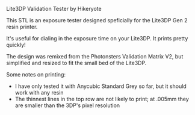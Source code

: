Lite3DP Validation Tester by Hikeryote

This STL is an exposure tester designed speficially for the Lite3DP Gen 2 resin printer.

It's useful for dialing in the exposure time on your Lite3DP. It prints pretty quickly!

The design was remixed from the Photonsters Validation Matrix V2, but 
simplified and resized to fit the small bed of the Lite3DP.

Some notes on printing:
- I have only tested it with Anycubic Standard Grey so far, but it should work with any resin
- The thinnest lines in the top row are not likely to print; at .005mm they are smaller than the 3DP's pixel resolution
